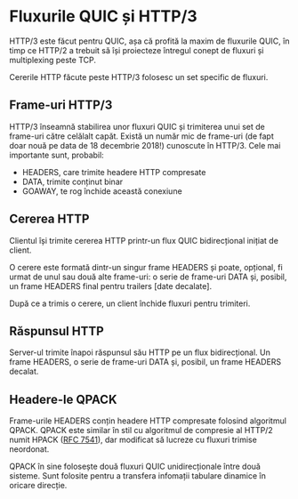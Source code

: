 # Fluxurile QUIC și HTTP/3

HTTP/3 este făcut pentru QUIC, așa că profită la maxim de fluxurile QUIC, în 
timp ce HTTP/2 a trebuit să își proiecteze întregul conept de fluxuri și 
multiplexing peste TCP.

Cererile HTTP făcute peste HTTP/3 folosesc un set specific de fluxuri.

## Frame-uri HTTP/3

HTTP/3 înseamnă stabilirea unor fluxuri QUIC și trimiterea unui set de frame-uri 
către celălalt capăt. Există un număr mic de frame-uri (de fapt doar nouă pe 
data de 18 decembrie 2018!) cunoscute în HTTP/3. Cele mai importante sunt, 
probabil:

- HEADERS, care trimite headere HTTP compresate
- DATA, trimite conținut binar
- GOAWAY, te rog închide această conexiune

## Cererea HTTP

Clientul își trimite cererea HTTP printr-un flux QUIC bidirecțional inițiat de 
client.

O cerere este formată dintr-un singur frame HEADERS și poate, opțional, fi 
urmat de unul sau două alte frame-uri: o serie de frame-uri DATA și, posibil, 
un frame HEADERS final pentru trailers [date decalate].

După ce a trimis o cerere, un client închide fluxuri pentru trimiteri.


## Răspunsul HTTP

Server-ul trimite înapoi răspunsul său HTTP pe un flux bidirecțional. Un frame 
HEADERS, o serie de frame-uri DATA și, posibil, un frame HEADERS decalat.

## Headere-le QPACK

Frame-urile HEADERS conțin headere HTTP compresate folosind algoritmul QPACK. 
QPACK este similar în stil cu algoritmul de compresie al HTTP/2 numit HPACK ([RFC
7541](https://httpwg.org/specs/rfc7541.html)), dar modificat să lucreze cu 
fluxuri trimise neordonat.

QPACK în sine folosește două fluxuri QUIC unidirecționale între două sisteme. 
Sunt folosite pentru a transfera infomații tabulare dinamice în oricare direcție.
